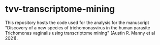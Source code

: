 # tvv-transcriptome-mining

This repository hosts the code used for the analysis for the manuscript "Discovery of a new species of trichomonasvirus in the human parasite Trichomonas vaginalis using transcriptome mining" (Austin R. Manny et al 2021).
